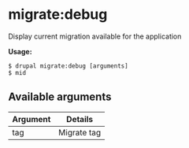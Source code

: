 # migrate:debug
Display current migration available for the application

**Usage:**
```
$ drupal migrate:debug [arguments]
$ mid  
```

## Available arguments
Argument | Details
---------|-------------
tag | Migrate tag
